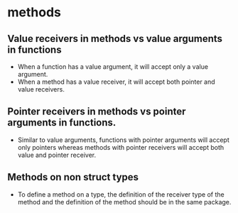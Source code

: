 # methods

## Value receivers in methods vs value arguments in functions

* When a function has a value argument, it will accept only a value argument.
* When a method has a value receiver, it will accept both pointer and value receivers.

## Pointer receivers in methods vs pointer arguments in functions.

* Similar to value arguments, functions with pointer arguments will accept only pointers whereas methods with pointer receivers will accept both value and pointer receiver.

## Methods on non struct types

* To define a method on a type, the definition of the receiver type of the method and the definition of the method should be in the same package.